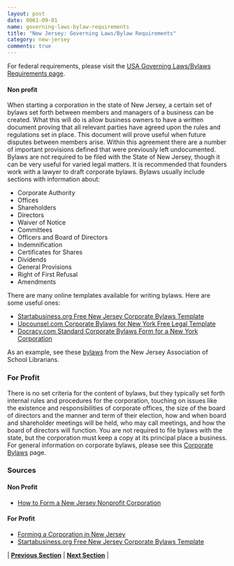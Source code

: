 ```yaml
---
layout: post
date: 0061-09-01
name: governing-laws-bylaw-requirements
title: "New Jersey: Governing Laws/Bylaw Requirements"
category: new-jersey
comments: true
---
```


For federal requirements, please visit the [USA Governing Laws/Bylaws Requirements page](https://neo-project.github.io/global-blockchain-compliance-hub//united-states-of-america/USA-governing-by-law.html). 

#### Non profit

When starting a corporation in the state of New Jersey, a certain set of bylaws set forth between members and managers of a business can be created. What this will do is allow business owners to have a written document proving that all relevant parties have agreed upon the rules and regulations set in place. This document will prove useful when future disputes between members arise. Within this agreement there are a number of important provisions defined that were previously left undocumented. Bylaws are not required to be filed with the State of New Jersey, though it can be very useful for varied legal matters. It is recommended that founders work with a lawyer to draft corporate bylaws. Bylaws usually include sections with information about:
- Corporate Authority
- Offices
- Shareholders
- Directors 
- Waiver of Notice
- Committees 
- Officers and Board of Directors
- Indemnification
- Certificates for Shares
- Dividends 
- General Provisions
- Right of First Refusal
- Amendments 

There are many online templates available for writing bylaws. Here are some useful ones:
- [Startabusiness.org Free New Jersey Corporate Bylaws Template](https://startabusiness.org/nj/corporation/bylaws/)
- [Upcounsel.com Corporate Bylaws for New York Free Legal Template](https://www.upcounsel.com/corporate-bylaws-new-york)
- [Docracy.com Standard Corporate Bylaws Form for a New York Corporation](https://www.docracy.com/0aj1yw4v8rf/new-york-corporate-bylaws)

As an example, see these [bylaws](http://www.njasl.org/bylaws) from the New Jersey Association of School Librarians.

### For Profit	
There is no set criteria for the content of bylaws, but they typically set forth internal rules and procedures for the corporation, touching on issues like the existence and responsibilities of corporate offices, the size of the board of directors and the manner and term of their election, how and when board and shareholder meetings will be held, who may call meetings, and how the board of directors will function. You are not required to file bylaws with the state, but the corporation must keep a copy at its principal place a business. For general information on corporate bylaws, please see this [Corporate Bylaws](http://www.dmlp.org/legal-guide/corporate-bylaws) page.
### Sources
#### Non Profit
- [How to Form a New Jersey Nonprofit Corporation](https://www.nolo.com/legal-encyclopedia/forming-nonprofit-corporation-new-jersey-36077.html)

#### For Profit
- [Forming a Corporation in New Jersey](http://www.dmlp.org/legal-guide/forming-corporation-new-jersey)
- [Startabusiness.org Free New Jersey Corporate Bylaws Template](https://startabusiness.org/nj/corporation/bylaws/)

| **[Previous Section]( https://neo-project.github.io/global-blockchain-compliance-hub//new-jersey/new-jersey-tax-and-auditing-requirements.html)** | **[Next Section]( https://neo-project.github.io/global-blockchain-compliance-hub//new-jersey/new-jersey-laws-token-sales.html)** |
